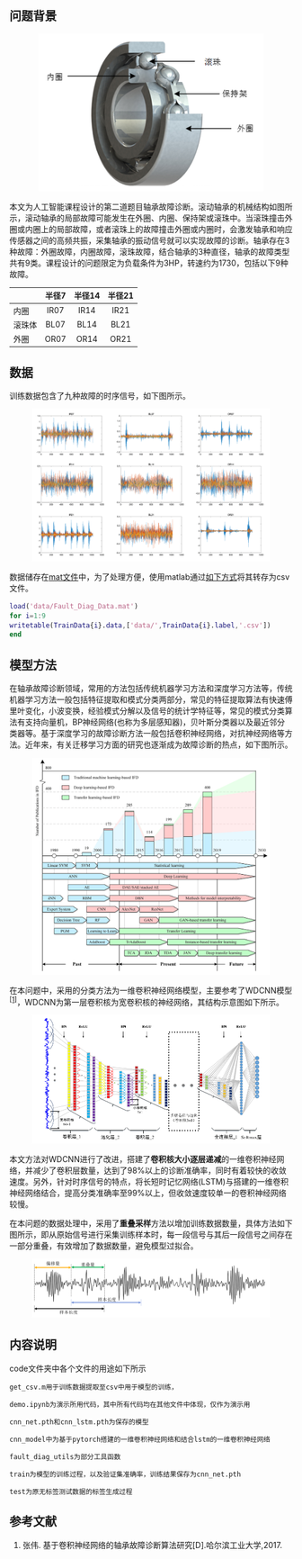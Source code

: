 


## 问题背景

<figure>
<center>
<img src="./pictures/轴承.png" height=280>
</center>
</figure>

本文为人工智能课程设计的第二道题目轴承故障诊断。滚动轴承的机械结构如图所示，滚动轴承的局部故障可能发生在外圈、内圈、保持架或滚珠中。当滚珠撞击外圈或内圈上的局部故障，或者滚珠上的故障撞击外圈或内圈时，会激发轴承和响应传感器之间的高频共振，采集轴承的振动信号就可以实现故障的诊断。轴承存在3种故障：外圈故障，内圈故障，滚珠故障，结合轴承的3种直径，轴承的故障类型共有9类。课程设计的问题限定为负载条件为3HP，转速约为1730，包括以下9种故障。

<div class="center">

| |半径7|半径14|半径21|
|:-|:-:|:-:|:-:|
|内圈|IR07|IR14|IR21
|滚珠体|BL07|BL14|BL21
|外圈|OR07|OR14|OR21

</div>

## 数据

训练数据包含了九种故障的时序信号，如下图所示。
<figure>
<img src="./pictures/data.png">
</figure>

数据储存在[mat文件](./data/Fault_Diag_Data.mat)中，为了处理方便，使用matlab通过[如下方式](./code/get_csv.m)将其转存为csv文件。

```matlab
load('data/Fault_Diag_Data.mat')
for i=1:9
writetable(TrainData{i}.data,['data/',TrainData{i}.label,'.csv'])
end
```

## 模型方法

在轴承故障诊断领域，常用的方法包括传统机器学习方法和深度学习方法等，传统机器学习方法一般包括特征提取和模式分类两部分，常见的特征提取算法有快速傅里叶变化，小波变换，经验模式分解以及信号的统计学特征等，常见的模式分类算法有支持向量机，BP神经网络(也称为多层感知器)，贝叶斯分类器以及最近邻分类器等。基于深度学习的故障诊断方法一般包括卷积神经网络，对抗神经网络等方法。近年来，有关迁移学习方面的研究也逐渐成为故障诊断的热点，如下图所示。
<figure>
<img src="./pictures/方法.png">
</figure>

在本问题中，采用的分类方法为一维卷积神经网络模型，主要参考了WDCNN模型<sup><a href="#ref1">[1]</a></sup>，WDCNN为第一层卷积核为宽卷积核的神经网络，其结构示意图如下所示。

<figure>
<img src="./pictures/wdcnn.png">
</figure>

本文方法对WDCNN进行了改进，搭建了**卷积核大小逐层递减**的一维卷积神经网络，并减少了卷积层数量，达到了98%以上的诊断准确率，同时有着较快的收敛速度。另外，针对时序信号的特点，将长短时记忆网络(LSTM)与搭建的一维卷积神经网络结合，提高分类准确率至99%以上，但收敛速度较单一的卷积神经网络较慢。

在本问题的数据处理中，采用了**重叠采样**方法以增加训练数据数量，具体方法如下图所示，即从原始信号进行采集训练样本时，每一段信号与其后一段信号之间存在一部分重叠，有效增加了数据数量，避免模型过拟合。

<figure>
<img src="./pictures/重叠采样.png">
</figure>


## 内容说明
code文件夹中各个文件的用途如下所示
```
get_csv.m用于训练数据提取至csv中用于模型的训练，
```
```
demo.ipynb为演示所用代码，其中所有代码均在其他文件中体现，仅作为演示用
```
```
cnn_net.pth和cnn_lstm.pth为保存的模型
```
```
cnn_model中为基于pytorch搭建的一维卷积神经网络和结合lstm的一维卷积神经网络
```
```
fault_diag_utils为部分工具函数
```
```
train为模型的训练过程，以及验证集准确率，训练结果保存为cnn_net.pth
```
```
test为原无标签测试数据的标签生成过程
```

## 参考文献
1. <p name = "ref1">张伟. 基于卷积神经网络的轴承故障诊断算法研究[D].哈尔滨工业大学,2017.</p>